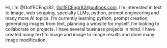 Hi, I’m @GolfECEngr82, GolfECEngr82@outlook.com.
I’m interested in text to Image, web scraping, specialty LLMs, python, prompt engineering and many more AI topics.
I’m currently learning python, prompt creation, generating images from text, planning a website for myself.
I’m looking to collaborate on projects. I have several business projects in mind.
I have created many text to image and image to image results and done many image modification.
 
